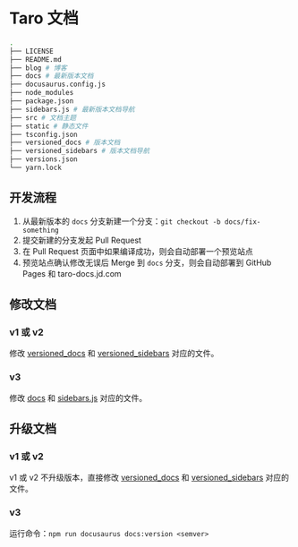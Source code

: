 # Taro 文档

```bash
.
├── LICENSE
├── README.md
├── blog # 博客
├── docs # 最新版本文档
├── docusaurus.config.js
├── node_modules
├── package.json
├── sidebars.js # 最新版本文档导航
├── src # 文档主题
├── static # 静态文件
├── tsconfig.json
├── versioned_docs # 版本文档
├── versioned_sidebars # 版本文档导航
├── versions.json
└── yarn.lock
```

## 开发流程

1. 从最新版本的 `docs` 分支新建一个分支：`git checkout -b docs/fix-something`
2. 提交新建的分支发起 Pull Request
3. 在 Pull Request 页面中如果编译成功，则会自动部署一个预览站点
4. 预览站点确认修改无误后 Merge 到 `docs` 分支，则会自动部署到 GitHub Pages 和 taro-docs.jd.com

## 修改文档

### v1 或 v2

修改 [versioned_docs](./versioned_docs) 和 [versioned_sidebars](./versioned_sidebars) 对应的文件。

### v3

修改 [docs](./docs) 和 [sidebars.js](./sidebars.js) 对应的文件。

## 升级文档

### v1 或 v2

v1 或 v2 不升级版本，直接修改 [versioned_docs](./versioned_docs) 和 [versioned_sidebars](./versioned_sidebars) 对应的文件。

### v3

运行命令：`npm run docusaurus docs:version <semver>`
